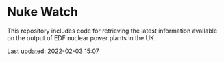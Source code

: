 # Nuke Watch

This repository includes code for retrieving the latest information available on the output of EDF nuclear power plants in the UK.

Last updated: 2022-02-03 15:07